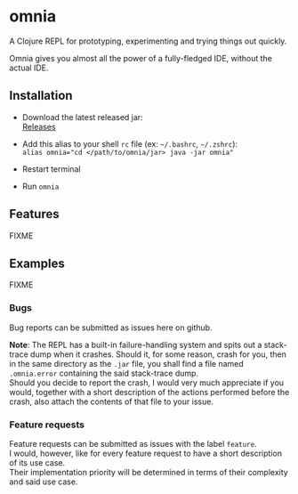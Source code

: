 # omnia

A Clojure REPL for prototyping, experimenting and trying things
out quickly. <br />

Omnia gives you almost all the power of a fully-fledged IDE, without
the actual IDE. 

## Installation
* Download the latest released jar: <br />
[Releases](https://github.com/AvramRobert/omnia/releases)

* Add this alias to your shell `rc` file (ex: `~/.bashrc`, `~/.zshrc`): <br />
`alias omnia="cd </path/to/omnia/jar> java -jar omnia"`

* Restart terminal
* Run `omnia`

## Features

FIXME

## Examples

FIXME 

### Bugs

Bug reports can be submitted as issues here on github.

**Note**: The REPL has a built-in failure-handling system and spits 
out a stack-trace dump when it crashes. 
Should it, for some reason, crash for you, then in the same directory
as the `.jar` file, you shall find a file named
`.omnia.error` containing the said stack-trace dump. <br />
Should you decide to report the crash, I would very much appreciate if you would, 
together with a short description of the actions performed before the crash, also
attach the contents of that file to your issue.

### Feature requests
Feature requests can be submitted as issues with the label `feature`. <br />
I would, however, like for every feature request to have a short description of its use case. <br />
Their implementation priority will be determined in terms of their complexity and
said use case. 
